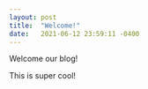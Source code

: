 ```yaml
---
layout: post
title:  "Welcome!"
date:   2021-06-12 23:59:11 -0400
---
```

Welcome our blog!

This is super cool!